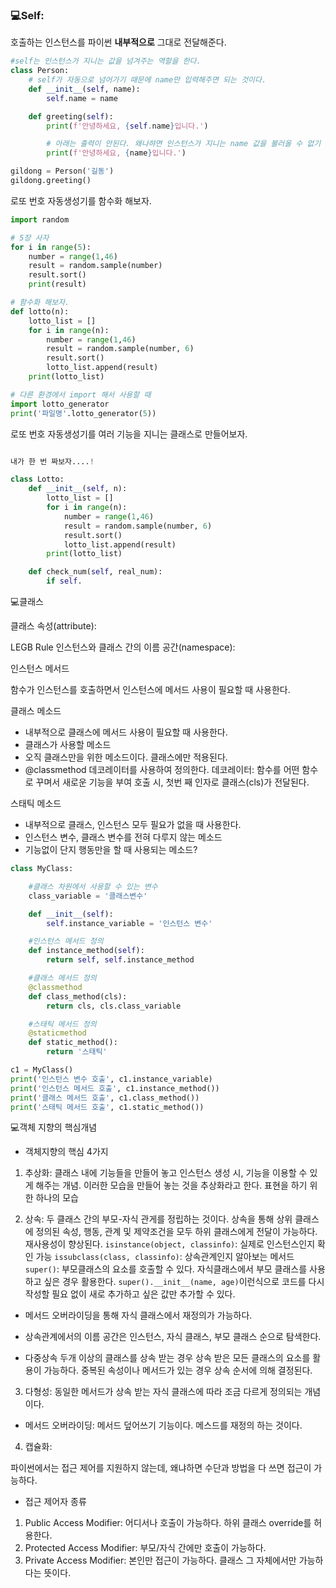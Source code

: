 ### 💻Self:

호출하는 인스턴스를 파이썬 **내부적으로** 그대로 전달해준다.

```python
#self는 인스턴스가 지니는 값을 넘겨주는 역할을 한다.
class Person:
    # self가 자동으로 넘어가기 때문에 name만 입력해주면 되는 것이다.
    def __init__(self, name):
        self.name = name

    def greeting(self):
        print(f'안녕하세요, {self.name}입니다.')

        # 아래는 출력이 안된다. 왜나햐면 인스턴스가 지니는 name 값을 불러올 수 없기 때문에
        print(f'안녕하세요, {name}입니다.')

gildong = Person('길동')
gildong.greeting()
```

로또 번호 자동생성기를 함수화 해보자.

```python
import random

# 5장 사자
for i in range(5):
    number = range(1,46)
    result = random.sample(number)
    result.sort()
    print(result)

# 함수화 해보자.
def lotto(n):
    lotto_list = []
    for i in range(n):
        number = range(1,46)
        result = random.sample(number, 6)
        result.sort()
        lotto_list.append(result)
    print(lotto_list)

# 다른 환경에서 import 해서 사용할 때
import lotto_generator
print('파일명'.lotto_generator(5))
```

로또 번호 자동생성기를 여러 기능을 지니는 클래스로 만들어보자.

```python

내가 한 번 짜보자....!

class Lotto:
    def __init__(self, n):
        lotto_list = []
        for i in range(n):
            number = range(1,46)
            result = random.sample(number, 6)
            result.sort()
            lotto_list.append(result)
        print(lotto_list)

    def check_num(self, real_num):
        if self.
```

💻클래스

클래스 속성(attribute):

LEGB Rule
인스턴스와 클래스 간의 이름 공간(namespace):

인스턴스 메서드

함수가 인스턴스를 호출하면서 인스턴스에 메서드 사용이 필요할 때 사용한다.

클래스 메소드

- 내부적으로 클래스에 메서드 사용이 필요할 때 사용한다.
- 클래스가 사용할 메소드
- 오직 클래스만을 위한 메소드이다. 클래스에만 적용된다.
- @classmethod 데코레이터를 사용하여 정의한다.
  데코레이터: 함수를 어떤 함수로 꾸며서 새로운 기능을 부여
  호출 시, 첫번 째 인자로 클래스(cls)가 전달된다.

스태틱 메소드

- 내부적으로 클래스, 인스턴스 모두 필요가 없을 때 사용한다.
- 인스턴스 변수, 클래스 변수를 전혀 다루지 않는 메소드
- 기능없이 단지 행동만을 할 때 사용되는 메소드?

```python
class MyClass:

    #클래스 차원에서 사용할 수 있는 변수
    class_variable = '클래스변수'

    def __init__(self):
        self.instance_variable = '인스턴스 변수'

    #인스턴스 메서드 정의
    def instance_method(self):
        return self, self.instance_method

    #클래스 메서드 정의
    @classmethod
    def class_method(cls):
        return cls, cls.class_variable

    #스태틱 메서드 정의
    @staticmethod
    def static_method():
        return '스태틱'

c1 = MyClass()
print('인스턴스 변수 호출', c1.instance_variable)
print('인스턴스 메서드 호출', c1.instance_method())
print('클래스 메서드 호출', c1.class_method())
print('스태틱 메서드 호출', c1.static_method())
```

💻객체 지향의 핵심개념

- 객체지향의 핵심 4가지

1. 추상화: 클래스 내에 기능들을 만들어 놓고 인스턴스 생성 시, 기능을 이용할 수 있게 해주는 개념. 이러한 모습을 만들어 놓는 것을 추상화라고 한다. 표현을 하기 위한 하나의 모습

2. 상속: 두 클래스 간의 부모-자식 관게를 정립하는 것이다. 상속을 통해 상위 클래스에 정의된 속성, 행동, 관계 및 제약조건을 모두 하위 클래스에게 전달이 가능하다. 재사용성이 향상된다.
   `isinstance(object, classinfo)`: 실제로 인스턴스인지 확인 가능
   `issubclass(class, classinfo)`: 상속관계인지 알아보는 메서드
   `super()`: 부모클래스의 요소를 호출할 수 있다. 자식클래스에서 부모 클래스를 사용하고 싶은 경우 활용한다. `super().__init__(name, age)`이런식으로 코드를 다시 작성할 필요 없이 새로 추가하고 싶은 값만 추가할 수 있다.

- 메서드 오버라이딩을 통해 자식 클래스에서 재정의가 가능하다.
- 상속관계에서의 이름 공간은 인스턴스, 자식 클래스, 부모 클래스 순으로 탐색한다.

- 다중상속
  두개 이상의 클래스를 상속 받는 경우
  상속 받은 모든 클래스의 요소를 활용이 가능하다.
  중복된 속성이나 메서드가 있는 경우 상속 순서에 의해 결정된다.

3. 다형성: 동일한 메서드가 상속 받는 자식 클래스에 따라 조금 다르게 정의되는 개념이다.

- 메서드 오버라이딩: 메서드 덮어쓰기 기능이다. 메스드를 재정의 하는 것이다.

4. 캡슐화:

파이썬에서는 접근 제어를 지원하지 않는데, 왜냐하면 수단과 방법을 다 쓰면 접근이 가능하다.

- 접근 제어자 종류

1. Public Access Modifier: 어디서나 호출이 가능하다. 하위 클래스 override를 허용한다.
2. Protected Access Modifier: 부모/자식 간에만 호출이 가능하다.
3. Private Access Modifier: 본인만 접근이 가능하다. 클래스 그 자체에서만 가능하다는 뜻이다.
